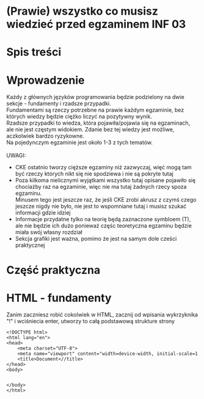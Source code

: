 <!DOCTYPE html>
<html lang="pl">
<head>
    <meta charset="UTF-8">
    <meta name="viewport" content="width=device-width, initial-scale=1.0">
    <link rel="stylesheet" href="style.css">
    <title>Poradnik inf 03</title>
</head>
<body>
    <h1 class="title">(Prawie) wszystko co musisz wiedzieć przed egzaminem INF 03</h1>
    <h1>Spis treści</h1>
    <h1>Wprowadzenie</h1>
    <p>Każdy z głównych języków programowania będzie podzielony na dwie sekcje - fundamenty i rzadsze przypadki. <br>
        Fundamentami są rzeczy potrzebne na prawie każdym egzaminie, bez których wiedzy będzie ciężko liczyć na pozytywny wynik.<br>
        Rzadsze przypadki to wiedza, która pojawiła/pojawia się na egzaminach, ale nie jest częstym widokiem. Zdanie bez tej wiedzy jest możliwe, aczkolwiek bardzo ryzykowne. <br>
        Na pojedynczym egzaminie jest około 1-3 z tych tematów. <br><br>
        UWAGI:
        <ul>
            <li>CKE ostatnio tworzy cięższe egzaminy niż zazwyczaj, więć mogą tam być rzeczy których nikt się nie spodziewa i nie są pokryte tutaj</li>
            <li>Poza kilkoma nielicznymi wyjątkami wszystko tutaj opisane pojawiło się chociażby raz na egzaminie, więc nie ma tutaj żadnych rzecy spoza egzaminu.<br>
          Minusem tego jest jeszcze raz, że jeśli CKE zrobi akrusz z czymś czego jeszcze nigdy nie było, nie jest to wspomniane tutaj i musisz szukać informacji gdzie idziej</li>
          <li>Informacje przydatne tylko na teorię będą zaznaczone symbloem (T), ale nie będzie ich dużo ponieważ częśc teoretyczna egzaminu będzie miała swój własny rozdział</li>
          <li>Sekcja grafiki jest ważna, pomimo że jest na samym dole cześci praktycznej</li>
        </ul></p>
        <h1 class="title">Część praktyczna</h1>
    <h1>HTML - fundamenty</h1>
    <p>Zanim zaczniesz robić cokolwiek w HTML, zacznij od wpisania wykrzyknika "!" i wciśniecia enter, utworzy to całą podstawową strukture strony</p>
    <code><pre>
&lt;!<span class="blu">DOCTYPE</span> <span class="cyn">html</span>&gt;
&lt;<span class="blu">html</span> <span class="cyn">lang</span>=<span class="org">"en"</span>&gt;
&lt;<span class="blu">head</span>&gt;
    &lt;<span class="blu">meta</span> <span class="cyn">charset</span>=<span class="org">"UTF-8"</span>&gt;
    &lt;<span class="blu">meta</span> <span class="cyn">name</span>=<span class="org">"viewport"</span> <span class="cyn">content</span>=<span class="org">"width=device-width, initial-scale=1.0"</span>&gt;
    &lt;<span class="blu">title</span>&gt;Document&lt;/<span class="blu">/title</span>&gt;
&lt;/<span class="blu">head</span>&gt;
&lt;<span class="blu">body</span>&gt;

&lt;/<span class="blu">body</span>&gt;
&lt;/<span class="blu">html</span>&gt;
</pre></code>
</body>
</html>

